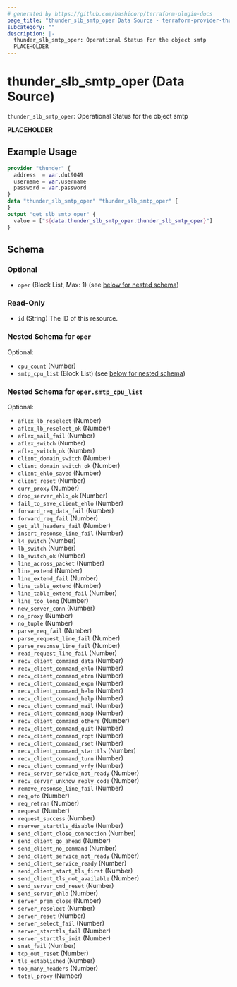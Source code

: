 ```yaml
---
# generated by https://github.com/hashicorp/terraform-plugin-docs
page_title: "thunder_slb_smtp_oper Data Source - terraform-provider-thunder"
subcategory: ""
description: |-
  thunder_slb_smtp_oper: Operational Status for the object smtp
  PLACEHOLDER
---
```


# thunder_slb_smtp_oper (Data Source)

`thunder_slb_smtp_oper`: Operational Status for the object smtp

__PLACEHOLDER__

## Example Usage

```terraform
provider "thunder" {
  address  = var.dut9049
  username = var.username
  password = var.password
}
data "thunder_slb_smtp_oper" "thunder_slb_smtp_oper" {
}
output "get_slb_smtp_oper" {
  value = ["${data.thunder_slb_smtp_oper.thunder_slb_smtp_oper}"]
}
```

<!-- schema generated by tfplugindocs -->
## Schema

### Optional

- `oper` (Block List, Max: 1) (see [below for nested schema](#nestedblock--oper))

### Read-Only

- `id` (String) The ID of this resource.

<a id="nestedblock--oper"></a>
### Nested Schema for `oper`

Optional:

- `cpu_count` (Number)
- `smtp_cpu_list` (Block List) (see [below for nested schema](#nestedblock--oper--smtp_cpu_list))

<a id="nestedblock--oper--smtp_cpu_list"></a>
### Nested Schema for `oper.smtp_cpu_list`

Optional:

- `aflex_lb_reselect` (Number)
- `aflex_lb_reselect_ok` (Number)
- `aflex_mail_fail` (Number)
- `aflex_switch` (Number)
- `aflex_switch_ok` (Number)
- `client_domain_switch` (Number)
- `client_domain_switch_ok` (Number)
- `client_ehlo_saved` (Number)
- `client_reset` (Number)
- `curr_proxy` (Number)
- `drop_server_ehlo_ok` (Number)
- `fail_to_save_client_ehlo` (Number)
- `forward_req_data_fail` (Number)
- `forward_req_fail` (Number)
- `get_all_headers_fail` (Number)
- `insert_resonse_line_fail` (Number)
- `l4_switch` (Number)
- `lb_switch` (Number)
- `lb_switch_ok` (Number)
- `line_across_packet` (Number)
- `line_extend` (Number)
- `line_extend_fail` (Number)
- `line_table_extend` (Number)
- `line_table_extend_fail` (Number)
- `line_too_long` (Number)
- `new_server_conn` (Number)
- `no_proxy` (Number)
- `no_tuple` (Number)
- `parse_req_fail` (Number)
- `parse_request_line_fail` (Number)
- `parse_resonse_line_fail` (Number)
- `read_request_line_fail` (Number)
- `recv_client_command_data` (Number)
- `recv_client_command_ehlo` (Number)
- `recv_client_command_etrn` (Number)
- `recv_client_command_expn` (Number)
- `recv_client_command_helo` (Number)
- `recv_client_command_help` (Number)
- `recv_client_command_mail` (Number)
- `recv_client_command_noop` (Number)
- `recv_client_command_others` (Number)
- `recv_client_command_quit` (Number)
- `recv_client_command_rcpt` (Number)
- `recv_client_command_rset` (Number)
- `recv_client_command_starttls` (Number)
- `recv_client_command_turn` (Number)
- `recv_client_command_vrfy` (Number)
- `recv_server_service_not_ready` (Number)
- `recv_server_unknow_reply_code` (Number)
- `remove_resonse_line_fail` (Number)
- `req_ofo` (Number)
- `req_retran` (Number)
- `request` (Number)
- `request_success` (Number)
- `rserver_starttls_disable` (Number)
- `send_client_close_connection` (Number)
- `send_client_go_ahead` (Number)
- `send_client_no_command` (Number)
- `send_client_service_not_ready` (Number)
- `send_client_service_ready` (Number)
- `send_client_start_tls_first` (Number)
- `send_client_tls_not_available` (Number)
- `send_server_cmd_reset` (Number)
- `send_server_ehlo` (Number)
- `server_prem_close` (Number)
- `server_reselect` (Number)
- `server_reset` (Number)
- `server_select_fail` (Number)
- `server_starttls_fail` (Number)
- `server_starttls_init` (Number)
- `snat_fail` (Number)
- `tcp_out_reset` (Number)
- `tls_established` (Number)
- `too_many_headers` (Number)
- `total_proxy` (Number)


